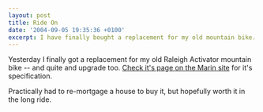 ```yaml
---
layout: post
title: Ride On
date: '2004-09-05 19:35:36 +0100'
excerpt: I have finally bought a replacement for my old mountain bike.
---
```

Yesterday I finally got a replacement for my old Raleigh Activator mountain bike -- and quite and upgrade too. [Check it's page on the Marin site][1] for it's specification.

Practically had to re-mortgage a house to buy it, but hopefully worth it in the long ride.

[1]: http://web.archive.org/web/20040804142648/http://www.marin.co.uk/marin-2004/bikedetail.php?ModNo=2469
